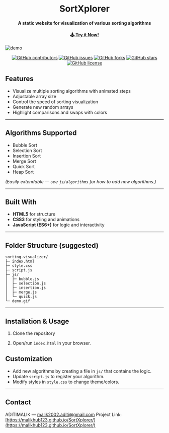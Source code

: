 <h1 align="center">
  SortXplorer
  <br>
</h1>

<h4 align="center">A static website for visualization of various sorting algorithms</h4>
<h4 align="center"><a href="https://malikhub123.github.io/SortXplorer/" target="_blank" rel="noopener noreferrer"> 🕹 Try it Now! </a></h4>

![demo](https://github.com/iamujj15/sorting-algorithms-visualizer/blob/main/content/sav-demo.gif)

<div align="center">

[![GitHub contributors](https://img.shields.io/github/contributors/iamujj15/sorting-algorithms-visualizer)](https://github.com/iamujj15/sorting-algorithms-visualizer/contributors)
[![GitHub issues](https://img.shields.io/github/issues/iamujj15/sorting-algorithms-visualizer)](https://github.com/iamujj15/sorting-algorithms-visualizer/issues)
[![GitHub forks](https://img.shields.io/github/forks/iamujj15/sorting-algorithms-visualizer)](https://github.com/iamujj15/sorting-algorithms-visualizer/network)
[![GitHub stars](https://img.shields.io/github/stars/iamujj15/sorting-algorithms-visualizer)](https://github.com/iamujj15/sorting-algorithms-visualizer/stargazers)
[![GitHub license](https://img.shields.io/github/license/iamujj15/sorting-algorithms-visualizer)](https://github.com/iamujj15/sorting-algorithms-visualizer/blob/master/LICENSE)

</div>


## Features

* Visualize multiple sorting algorithms with animated steps
* Adjustable array size
* Control the speed of sorting visualization
* Generate new random arrays
* Highlight comparisons and swaps with colors

---

## Algorithms Supported

* Bubble Sort
* Selection Sort
* Insertion Sort
* Merge Sort
* Quick Sort
* Heap Sort

*(Easily extendable — see `js/algorithms` for how to add new algorithms.)*

---

## Built With

* **HTML5** for structure
* **CSS3** for styling and animations
* **JavaScript (ES6+)** for logic and interactivity

---

## Folder Structure (suggested)

```
sorting-visualizer/
├─ index.html
├─ style.css
├─ script.js
├─ js/
│  ├─ bubble.js
│  ├─ selection.js
│  ├─ insertion.js
│  ├─ merge.js
│  └─ quick.js
└─ demo.gif
```

---

## Installation & Usage

1. Clone the repository


2. Open/run `index.html` in your browser.


## Customization

* Add new algorithms by creating a file in `js/` that contains the logic.
* Update `script.js` to register your algorithm.
* Modify styles in `style.css` to change theme/colors.

---

## Contact

ADITIMALIK — [malik2002.aditi@gmail.com](mailto:malik2002.aditi@gmail.com)
Project Link: [https://malikhub123.github.io/SortXplorer/](https://malikhub123.github.io/SortXplorer/)

